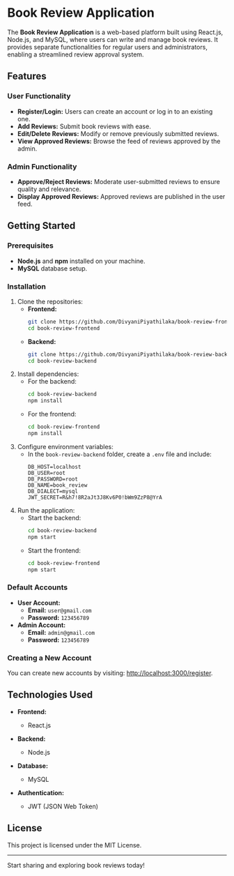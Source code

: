 # Book Review Application

The **Book Review Application** is a web-based platform built using React.js, Node.js, and MySQL, where users can write and manage book reviews. It provides separate functionalities for regular users and administrators, enabling a streamlined review approval system.

## Features

### User Functionality

- **Register/Login:** Users can create an account or log in to an existing one.
- **Add Reviews:** Submit book reviews with ease.
- **Edit/Delete Reviews:** Modify or remove previously submitted reviews.
- **View Approved Reviews:** Browse the feed of reviews approved by the admin.

### Admin Functionality

- **Approve/Reject Reviews:** Moderate user-submitted reviews to ensure quality and relevance.
- **Display Approved Reviews:** Approved reviews are published in the user feed.

## Getting Started

### Prerequisites

- **Node.js** and **npm**  installed on your machine.
- **MySQL** database setup.

### Installation

1. Clone the repositories:
   - **Frontend:**
     ```bash
     git clone https://github.com/DivyaniPiyathilaka/book-review-frontend.git
     cd book-review-frontend
     ```
   - **Backend:**
     ```bash
     git clone https://github.com/DivyaniPiyathilaka/book-review-backend.git
     cd book-review-backend
     ```
2. Install dependencies:
   - For the backend:
     ```bash
     cd book-review-backend
     npm install
     ```
   - For the frontend:
     ```bash
     cd book-review-frontend
     npm install
     ```
3. Configure environment variables:
   - In the `book-review-backend` folder, create a `.env` file and include:
     ```
     DB_HOST=localhost
     DB_USER=root
     DB_PASSWORD=root
     DB_NAME=book_review
     DB_DIALECT=mysql
     JWT_SECRET=R&h7!8R2aJt3J8Kv6P0!bWm9ZzP8@YrA
     ```
4. Run the application:
   - Start the backend:
     ```bash
     cd book-review-backend
     npm start
     ```
   - Start the frontend:
     ```bash
     cd book-review-frontend
     npm start
     ```

### Default Accounts

- **User Account:**
  - **Email:** `user@gmail.com`
  - **Password:** `123456789`
- **Admin Account:**
  - **Email:** `admin@gmail.com`
  - **Password:** `123456789`

### Creating a New Account

You can create new accounts by visiting: [http://localhost:3000/register](http://localhost:3000/register).


## Technologies Used

- **Frontend:**
  - React.js
  
- **Backend:**
  - Node.js
  
- **Database:**
  - MySQL
- **Authentication:**
  - JWT (JSON Web Token)

## License

This project is licensed under the MIT License.

---

Start sharing and exploring book reviews today!
